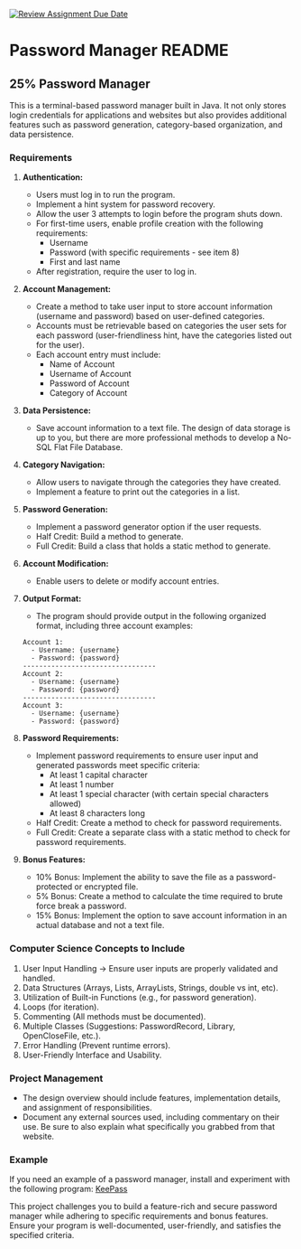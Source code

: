 [![Review Assignment Due Date](https://classroom.github.com/assets/deadline-readme-button-24ddc0f5d75046c5622901739e7c5dd533143b0c8e959d652212380cedb1ea36.svg)](https://classroom.github.com/a/wcjP117Y)
# Password Manager README

## 25% Password Manager

This is a terminal-based password manager built in Java. It not only stores login credentials for applications and websites but also provides additional features such as password generation, category-based organization, and data persistence.

### Requirements

1. **Authentication:**
   - Users must log in to run the program.
   - Implement a hint system for password recovery.
   - Allow the user 3 attempts to login before the program shuts down.
   - For first-time users, enable profile creation with the following requirements:
     - Username
     - Password (with specific requirements - see item 8)
     - First and last name
   - After registration, require the user to log in.

2. **Account Management:**
   - Create a method to take user input to store account information (username and password) based on user-defined categories.
   - Accounts must be retrievable based on categories the user sets for each password (user-friendliness hint, have the categories listed out for the user).
   - Each account entry must include:
     - Name of Account
     - Username of Account
     - Password of Account
     - Category of Account

3. **Data Persistence:**
   - Save account information to a text file. The design of data storage is up to you, but there are more professional methods to develop a No-SQL Flat File Database.

4. **Category Navigation:**
   - Allow users to navigate through the categories they have created.
   - Implement a feature to print out the categories in a list.

5. **Password Generation:**
   - Implement a password generator option if the user requests.
   - Half Credit: Build a method to generate.
   - Full Credit: Build a class that holds a static method to generate.

6. **Account Modification:**
   - Enable users to delete or modify account entries.

7. **Output Format:**
   - The program should provide output in the following organized format, including three account examples:

   ```
   Account 1:
     - Username: {username}
     - Password: {password}
   ---------------------------------
   Account 2:
     - Username: {username}
     - Password: {password}
   ---------------------------------
   Account 3:
     - Username: {username}
     - Password: {password}
   ```

8. **Password Requirements:**
   - Implement password requirements to ensure user input and generated passwords meet specific criteria:
     - At least 1 capital character
     - At least 1 number
     - At least 1 special character (with certain special characters allowed)
     - At least 8 characters long
   - Half Credit: Create a method to check for password requirements.
   - Full Credit: Create a separate class with a static method to check for password requirements.

9. **Bonus Features:**
   - 10% Bonus: Implement the ability to save the file as a password-protected or encrypted file.
   - 5% Bonus: Create a method to calculate the time required to brute force break a password.
   - 15% Bonus: Implement the option to save account information in an actual database and not a text file.

### Computer Science Concepts to Include

1. User Input Handling -> Ensure user inputs are properly validated and handled.
2. Data Structures (Arrays, Lists, ArrayLists, Strings, double vs int, etc).
3. Utilization of Built-in Functions (e.g., for password generation).
4. Loops (for iteration).
5. Commenting (All methods must be documented).
6. Multiple Classes (Suggestions: PasswordRecord, Library, OpenCloseFile, etc.).
7. Error Handling (Prevent runtime errors).
8. User-Friendly Interface and Usability.

### Project Management

- The design overview should include features, implementation details, and assignment of responsibilities.
- Document any external sources used, including commentary on their use. Be sure to also explain what specifically you grabbed from that website.

### Example

If you need an example of a password manager, install and experiment with the following program: [KeePass](https://sourceforge.net/projects/keepass/files/KeePass%202.x/2.52/KeePass-2.52-Setup.exe/download)

This project challenges you to build a feature-rich and secure password manager while adhering to specific requirements and bonus features. Ensure your program is well-documented, user-friendly, and satisfies the specified criteria.
